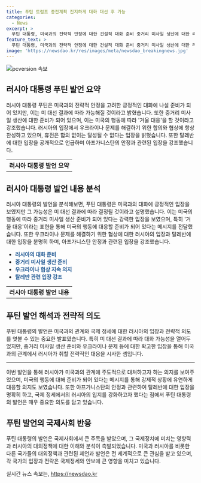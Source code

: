 ```yaml
---
title: 푸틴 트럼프 종전계획 진지하게 대화 대선 후 가능
categories:
  - News
excerpt: >
  푸틴 대통령, 미국과의 전략적 안정에 대한 건설적 대화 준비 중거리 미사일 생산에 대한 러시아 대통령 블라디미르 푸틴의 발언. 미 대선 결과에 따라 대화 가능성 언급. 미국의 행동에 거울 대응을 강조하며 중거리 미사일 배치 의지를 밝힘. 우크라이나 문제와 탈레반 관련 발언도 함께. 11월 미 대선 결과에 대한 푸틴의 관심과 대화 준비에 대한 러시아 대통령의 강력한 의지가 담긴 기사.
feature_text: >
  푸틴 대통령, 미국과의 전략적 안정에 대한 건설적 대화 준비 중거리 미사일 생산에 대한 러시아 대통령 블라디미르 푸틴의 발언. 미 대선 결과에 따라 대화 가능성 언급. 미국의 행동에 거울 대응을 강조하며 중거리 미사일 배치 의지를 밝힘. 우크라이나 문제와 탈레반 관련 발언도 함께. 11월 미 대선 결과에 대한 푸틴의 관심과 대화 준비에 대한 러시아 대통령의 강력한 의지가 담긴 기사.
image: 'https://newsdao.kr/res/images/meta/newsdao_breakingnews.jpg'
---
```


<p><img src="https://newsdao.kr/res/images/meta/newsdao_breakingnews.jpg" alt="pcversion 속보" /></p>

<h2 data-ke-size="size26">러시아 대통령 푸틴 발언 요약</h2>

<p data-ke-size="size16">러시아 대통령 푸틴은 미국과의 전략적 안정을 고려한 긍정적인 대화에 나설 준비가 되어 있지만, 이는 미 대선 결과에 따라 가능해질 것이라고 밝혔습니다. 또한 중거리 미사일 생산에 대한 준비가 되어 있으며, 이는 미국의 행동에 따라 '거울 대응'을 할 것이라고 강조했습니다. 러시아의 입장에서 우크라이나 문제를 해결하기 위한 합의와 협상에 항상 찬성하고 있으며, 휴전은 합의 없이는 달성될 수 없다는 입장을 밝혔습니다. 또한 탈레반에 대한 입장을 공개적으로 언급하며 아프가니스탄의 안정과 관련된 입장을 강조했습니다.</p>

<table>
  <tbody>
    <tr>
      <td style="text-align: center; height: 17px;"><b>러시아 대통령 발언 요약</b></td>
    </tr>
  </tbody>
</table>

<h2 data-ke-size="size26">러시아 대통령 발언 내용 분석</h2>

<p data-ke-size="size16">러시아 대통령의 발언을 분석해보면, 푸틴 대통령은 미국과의 대화에 긍정적인 입장을 보였지만 그 가능성은 미 대선 결과에 따라 결정될 것이라고 설명했습니다. 이는 미국의 행동에 따라 중거리 미사일 생산 준비가 되어 있다는 강력한 입장을 보였으며, 특히 '거울 대응'이라는 표현을 통해 미국의 행동에 대응할 준비가 되어 있다는 메시지를 전달했습니다. 또한 우크라이나 문제를 해결하기 위한 협상에 대한 러시아의 입장과 탈레반에 대한 입장을 분명히 하며, 아프가니스탄 안정과 관련된 입장을 강조했습니다.</p>

<ul>
<li><b><span style="color: #1a5490;">러시아의 대화 준비</span></b></li>
<li><b><span style="color: #1a5490;">중거리 미사일 생산 준비</span></b></li>
<li><b><span style="color: #1a5490;">우크라이나 협상 지속 의지</span></b></li>
<li><b><span style="color: #1a5490;">탈레반 관련 입장 강조</span></b></li>
</ul>

<table>
  <tbody>
    <tr>
      <td style="text-align: center; height: 17px;"><b>러시아 대통령 발언 내용</b></td>
    </tr>
  </tbody>
</table>

<h2 data-ke-size="size26">푸틴 발언 해석과 전략적 의도</h2>

<p data-ke-size="size16">푸틴 대통령의 발언은 미국과의 관계와 국제 정세에 대한 러시아의 입장과 전략적 의도를 엿볼 수 있는 중요한 발표였습니다. 특히 미 대선 결과에 따라 대화 가능성을 열어두었지만, 중거리 미사일 생산 준비와 우크라이나 문제 등에 대한 확고한 입장을 통해 미국과의 관계에서 러시아가 취할 전략적인 대응을 시사한 셈입니다.</p>

<hr>

<p data-ke-size="size16">이번 발언을 통해 러시아가 미국과의 관계에 주도적으로 대처하고자 하는 의지를 보여주었으며, 미국의 행동에 대해 준비가 되어 있다는 메시지를 통해 강제적 상황에 유연하게 대응할 의지도 보였습니다. 또한 아프가니스탄의 안정과 관련하여 탈레반에 대한 입장을 명확히 하고, 국제 정세에서의 러시아의 입지를 강화하고자 했다는 점에서 푸틴 대통령의 발언은 매우 중요한 의도를 담고 있습니다.</p>

<h2 data-ke-size="size26">푸틴 발언의 국제사회 반응</h2>

<p data-ke-size="size16">푸틴 대통령의 발언은 국제사회에서 큰 주목을 받았으며, 그 국제정치에 미치는 영향력과 러시아의 대외정책에 대한 이해와 분석이 촉발되었습니다. 미국과 러시아를 비롯한 다른 국가들의 대외정책과 관련된 제언과 발언은 전 세계적으로 큰 관심을 받고 있으며, 각 국가의 입장과 전략은 국제정세와 안보에 큰 영향을 미치고 있습니다.</p>
실시간 뉴스 속보는, <a href="https://newsdao.kr" rel="dofollow">https://newsdao.kr</a>


